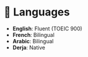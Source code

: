 # 💬 Languages

- **English**: Fluent (TOEIC 900)
- **French**: Bilingual
- **Arabic**: Bilingual
- **Derja**: Native
